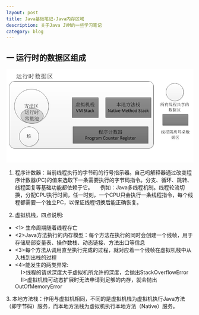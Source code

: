 ```yaml
---
layout: post
title: Java基础笔记-Java内存区域
description: 关于Java JVM的一些学习笔记
category: blog
---
```

## 一 运行时的数据区组成   
![图示1](/images/blog/java-jvm-store-model.png)   

1. 程序计数器：当前线程执行的字节码的行号指示器。自己吗解释器通过改变程序计数器(PC)的值来选取下一条需要执行的字节码指令。分支、循环、跳转、线程回复等基础功能都依赖于它。
&nbsp;&nbsp;&nbsp;&nbsp;例如：Java多线程机制。线程轮流切换，分配CPU执行时间，任一时刻，一个CPU只会执行一条线程指令，每个线程都需要一个独立PC，以保证线程切换后能正确恢复。   

2. 虚拟机栈，四点说明:
<ul>
  <li><1> 生命周期随着线程存亡</li>
  <li><2>Java方法执行的内存模型：每个方法在执行的同时会创建一个线帧，用于存储局部变量表、操作数栈、动态链接、方法出口等信息</li>
  <li><3>每个方法从调用直至执行完成的过程，就对应着一个线帧在虚拟机栈中从入栈到出栈的过程</li>
  <li><4>能发生的两类异常:<br>
      &nbsp;&nbsp;&nbsp;&nbsp;I>线程的请求深度大于虚拟机所允许的深度，会抛出StackOverflowError<br>
      &nbsp;&nbsp;&nbsp;&nbsp;II>虚拟机栈可动态扩展时无法申请到足够的内存，就会抛出OutOfMemoryError</li>
</ul>   
3. 本地方法栈：作用与虚拟机相同，不同的是虚拟机栈为虚拟机执行Java方法（即字节码）服务，而本地方法栈为虚拟机执行本地方法（Native）服务。   


